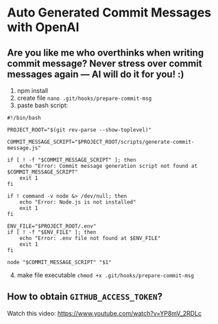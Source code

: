 # Auto Generated Commit Messages with OpenAI

## Are you like me who overthinks when writing commit message? Never stress over commit messages again — AI will do it for you! :)

1. npm install
2. create file `nano .git/hooks/prepare-commit-msg`
3. paste bash script:

```
#!/bin/bash

PROJECT_ROOT="$(git rev-parse --show-toplevel)"

COMMIT_MESSAGE_SCRIPT="$PROJECT_ROOT/scripts/generate-commit-message.js"

if [ ! -f "$COMMIT_MESSAGE_SCRIPT" ]; then
    echo "Error: Commit message generation script not found at $COMMIT_MESSAGE_SCRIPT"
    exit 1
fi

if ! command -v node &> /dev/null; then
    echo "Error: Node.js is not installed"
    exit 1
fi

ENV_FILE="$PROJECT_ROOT/.env"
if [ ! -f "$ENV_FILE" ]; then
    echo "Error: .env file not found at $ENV_FILE"
    exit 1
fi

node "$COMMIT_MESSAGE_SCRIPT" "$1"
```
4. make file executable `chmod +x .git/hooks/prepare-commit-msg`

## How to obtain `GITHUB_ACCESS_TOKEN`?

Watch this video: https://www.youtube.com/watch?v=YP8mV_2RDLc

